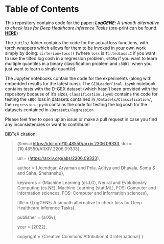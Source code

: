 
# Table of Contents



This repository contains code for the paper: ***LogGENE**: A smooth alternative to check loss for Deep Healthcare Inference Tasks* (pre-print can be found: [**HERE**](https://arxiv.org/abs/2206.09333))

The `/utils/` folder contains the code for the actual loss functions, with torch wrappers which allows for them to be invoked in your own work simply by doing: `cirterion=loss()` (where `loss` is `TiltedLossLC` if you want to use the tilted log cosh in a regression problem, `sBQRq` if you want to learn multiple quantiles in a binary classification problem and `sBQRl`, when you just want to learn a single quantile)

The Jupyter notebooks contain the code for the experiments (along with embedded results for the latest runs). The `GEOLoaderFinal.ipynb` notebook contains tests with the D-GEX dataset (which hasn&rsquo;t been provided with the repository because of it&rsquo;s size), `classification.ipynb` contains the code for testing the `sBQC` loss in datasets contained in `/Datasets/Classification/`, the `regression.ipynb` contains the code for testing the $\log\text{cosh}$ for the datasets contained in `/Datasets/Regression`.

Please feel free to open up an issue or make a pull request in case you find any inconsistencies or want to contribute!

BIBTeX citation:

> @misc{<https://doi.org/10.48550/arxiv.2206.09333>,
>   doi = {10.48550/ARXIV.2206.09333},
> 
> url = {<https://arxiv.org/abs/2206.09333>},
> 
> author = {Jeendgar, Aryaman and Pola, Aditya and Dhavala, Soma S and Saha, Snehanshu},
> 
> keywords = {Machine Learning (cs.LG), Neural and Evolutionary Computing (cs.NE), Machine Learning (stat.ML), FOS: Computer and information sciences, FOS: Computer and information sciences},
> 
> title = {LogGENE: A smooth alternative to check loss for Deep Healthcare Inference Tasks},
> 
> publisher = {arXiv},
> 
> year = {2022},
> 
>   copyright = {Creative Commons Attribution 4.0 International}
> }

